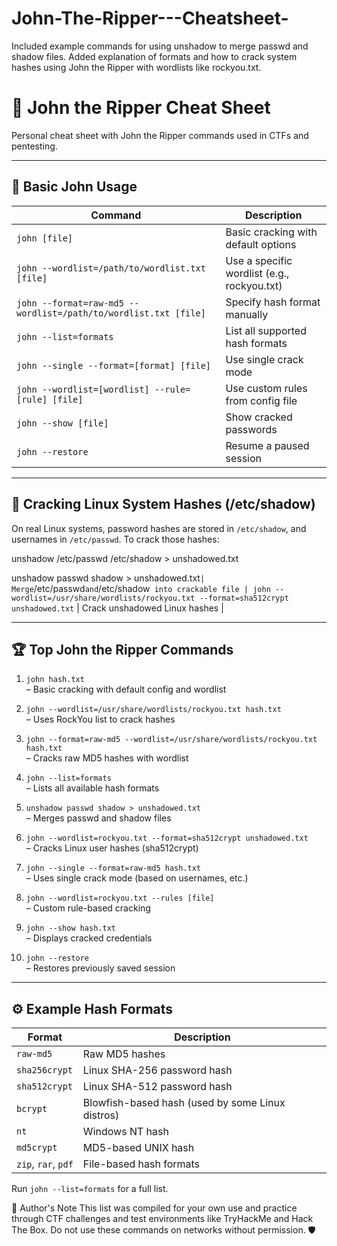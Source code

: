 # John-The-Ripper---Cheatsheet-
Included example commands for using unshadow to merge passwd and shadow files. Added explanation of formats and how to crack system hashes using John the Ripper with wordlists like rockyou.txt.

# 🧠 John the Ripper Cheat Sheet
Personal cheat sheet with John the Ripper commands used in CTFs and pentesting.

---

## 🔑 Basic John Usage

| Command | Description |
|--------|-------------|
| `john [file]` | Basic cracking with default options |
| `john --wordlist=/path/to/wordlist.txt [file]` | Use a specific wordlist (e.g., rockyou.txt) |
| `john --format=raw-md5 --wordlist=/path/to/wordlist.txt [file]` | Specify hash format manually |
| `john --list=formats` | List all supported hash formats |
| `john --single --format=[format] [file]` | Use single crack mode |
| `john --wordlist=[wordlist] --rule=[rule] [file]` | Use custom rules from config file |
| `john --show [file]` | Show cracked passwords |
| `john --restore` | Resume a paused session |

---

## 🧪 Cracking Linux System Hashes (/etc/shadow)

On real Linux systems, password hashes are stored in `/etc/shadow`, and usernames in `/etc/passwd`.
To crack those hashes:

unshadow /etc/passwd /etc/shadow > unshadowed.txt

unshadow passwd shadow > unshadowed.txt` | Merge `/etc/passwd` and `/etc/shadow` into crackable file |
john --wordlist=/usr/share/wordlists/rockyou.txt --format=sha512crypt unshadowed.txt` | Crack unshadowed Linux hashes |

---

## 🏆 Top John the Ripper Commands

1. `john hash.txt`  
   – Basic cracking with default config and wordlist

2. `john --wordlist=/usr/share/wordlists/rockyou.txt hash.txt`  
   – Uses RockYou list to crack hashes

3. `john --format=raw-md5 --wordlist=/usr/share/wordlists/rockyou.txt hash.txt`  
   – Cracks raw MD5 hashes with wordlist

4. `john --list=formats`  
   – Lists all available hash formats

5. `unshadow passwd shadow > unshadowed.txt`  
   – Merges passwd and shadow files

6. `john --wordlist=rockyou.txt --format=sha512crypt unshadowed.txt`  
   – Cracks Linux user hashes (sha512crypt)

7. `john --single --format=raw-md5 hash.txt`  
   – Uses single crack mode (based on usernames, etc.)

8. `john --wordlist=rockyou.txt --rules [file]`  
   – Custom rule-based cracking

9. `john --show hash.txt`  
   – Displays cracked credentials

10. `john --restore`  
    – Restores previously saved session

---

## ⚙️ Example Hash Formats

| Format | Description |
|--------|-------------|
| `raw-md5` | Raw MD5 hashes |
| `sha256crypt` | Linux SHA-256 password hash |
| `sha512crypt` | Linux SHA-512 password hash |
| `bcrypt` | Blowfish-based hash (used by some Linux distros) |
| `nt` | Windows NT hash |
| `md5crypt` | MD5-based UNIX hash |
| `zip`, `rar`, `pdf` | File-based hash formats |

Run `john --list=formats` for a full list.



💬 Author's Note
This list was compiled for your own use and practice through CTF challenges and test environments like TryHackMe and Hack The Box.
Do not use these commands on networks without permission. 🛡️
